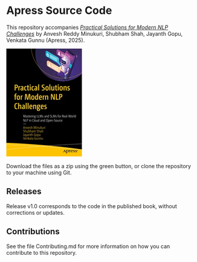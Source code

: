 # Apress Source Code

This repository accompanies [*Practical Solutions for Modern NLP Challenges*](https://www.link.springer.com/book/10.1007/979-8-8688-2056-4) by Anvesh Reddy Minukuri, Shubham Shah, Jayanth Gopu, Venkata Gunnu (Apress, 2025).

[comment]: #cover
![Cover image](979-8-8688-2055-7.jpg)

Download the files as a zip using the green button, or clone the repository to your machine using Git.

## Releases

Release v1.0 corresponds to the code in the published book, without corrections or updates.

## Contributions

See the file Contributing.md for more information on how you can contribute to this repository.